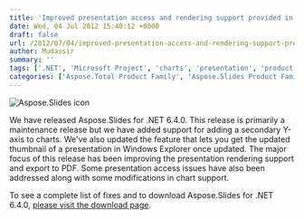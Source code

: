 ```yaml
---
title: 'Improved presentation access and rendering support provided in Aspose.Slides for .NET'
date: Wed, 04 Jul 2012 15:40:12 +0000
draft: false
url: /2012/07/04/improved-presentation-access-and-rendering-support-provided-in-aspose.slides-for-.net/
author: Mudassir
summary: ''
tags: ['.NET', 'Microsoft Project', 'charts', 'presentation', 'product release', 'rendering']
categories: ['Aspose.Total Product Family', 'Aspose.Slides Product Family']
---
```


![Aspose.Slides icon][1]

We have released Aspose.Slides for .NET 6.4.0. This release is primarily a maintenance release but we have added support for adding a secondary Y-axis to charts. We've also updated the feature that lets you get the updated thumbnail of a presentation in Windows Explorer once updated. The major focus of this release has been improving the presentation rendering support and export to PDF. Some presentation access issues have also been addressed along with some modifications in chart support.

To see a complete list of fixes and to download Aspose.Slides for .NET 6.4.0, [please visit the download page][2].




[1]: http://www.aspose.com/Images/aspose.slides-logo2.jpg
[2]: http://www.aspose.com/community/files/51/.net-components/aspose.slides-for-.net/default.aspx




